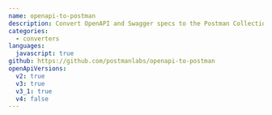 ```yaml
---
name: openapi-to-postman
description: Convert OpenAPI and Swagger specs to the Postman Collection (v2) format
categories:
  - converters
languages:
  javascript: true
github: https://github.com/postmanlabs/openapi-to-postman
openApiVersions:
  v2: true
  v3: true
  v3_1: true
  v4: false
---
```

